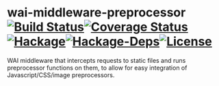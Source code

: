 # wai-middleware-preprocessor [![Build Status](https://travis-ci.org/taktoa/wai-middleware-preprocessor.svg)](https://travis-ci.org/taktoa/wai-middleware-preprocessor)[![Coverage Status](https://img.shields.io/coveralls/taktoa/wai-middleware-preprocessor/master.svg)](https://coveralls.io/r/taktoa/wai-middleware-preprocessor?branch=master)[![Hackage](https://img.shields.io/hackage/v/wai-middleware-preprocessor.svg)](https://hackage.haskell.org/package/wai-middleware-preprocessor)[![Hackage-Deps](https://img.shields.io/hackage-deps/v/wai-middleware-preprocessor.svg)](http://packdeps.haskellers.com/feed?needle=wai-middleware-preprocessor)[![License](https://img.shields.io/badge/license-GPLv3-blue.svg)](https://www.gnu.org/licenses/quick-guide-gplv3.html)



WAI middleware that intercepts requests to static files and runs preprocessor functions on them, to allow for easy integration of Javascript/CSS/image preprocessors.
